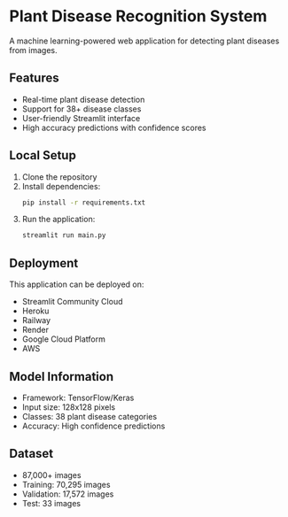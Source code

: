 # Plant Disease Recognition System

A machine learning-powered web application for detecting plant diseases from images.

## Features
- Real-time plant disease detection
- Support for 38+ disease classes
- User-friendly Streamlit interface
- High accuracy predictions with confidence scores

## Local Setup

1. Clone the repository
2. Install dependencies:
   ```bash
   pip install -r requirements.txt
   ```
3. Run the application:
   ```bash
   streamlit run main.py
   ```

## Deployment

This application can be deployed on:
- Streamlit Community Cloud
- Heroku
- Railway
- Render
- Google Cloud Platform
- AWS

## Model Information
- Framework: TensorFlow/Keras
- Input size: 128x128 pixels
- Classes: 38 plant disease categories
- Accuracy: High confidence predictions

## Dataset
- 87,000+ images
- Training: 70,295 images
- Validation: 17,572 images
- Test: 33 images
